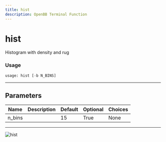 ```yaml
---
title: hist
description: OpenBB Terminal Function
---
```


# hist

Histogram with density and rug
### Usage 
```python
usage: hist [-b N_BINS]
```
---
## Parameters
| Name | Description | Default | Optional | Choices |
| ---- | ----------- | ------- | -------- | ------- |
| n_bins |  | 15 | True | None |
---
![hist](https://user-images.githubusercontent.com/46355364/154306947-aaba936a-ac07-40e2-a5a6-bf1fab460cd0.png)

